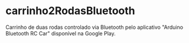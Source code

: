 # carrinho2RodasBluetooth
Carrinho de duas rodas controlado via Bluetooth pelo aplicativo "Arduino Bluetooth RC Car" disponível na Google Play.
